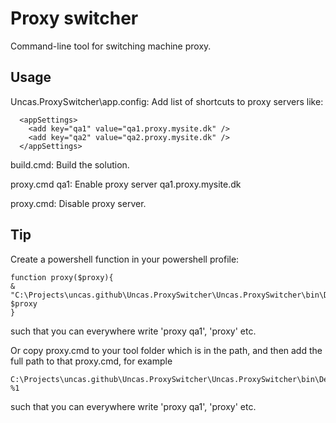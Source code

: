 Proxy switcher
==============

Command-line tool for switching machine proxy.

Usage
-----

Uncas.ProxySwitcher\app.config: Add list of shortcuts to proxy servers like:
```
  <appSettings>
    <add key="qa1" value="qa1.proxy.mysite.dk" />
    <add key="qa2" value="qa2.proxy.mysite.dk" />
  </appSettings>
```

build.cmd: Build the solution.

proxy.cmd qa1: Enable proxy server qa1.proxy.mysite.dk

proxy.cmd: Disable proxy server.


Tip
---

Create a powershell function in your powershell profile:
```
function proxy($proxy){
& "C:\Projects\uncas.github\Uncas.ProxySwitcher\Uncas.ProxySwitcher\bin\Debug\Uncas.ProxySwitcher.exe" $proxy
}
```
such that you can everywhere write 'proxy qa1', 'proxy' etc.

Or copy proxy.cmd to your tool folder which is in the path,
and then add the full path to that proxy.cmd, for example
```
C:\Projects\uncas.github\Uncas.ProxySwitcher\Uncas.ProxySwitcher\bin\Debug\Uncas.ProxySwitcher.exe %1
```
such that you can everywhere write 'proxy qa1', 'proxy' etc.
